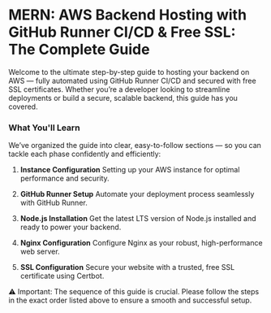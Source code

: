 # MERN: AWS Backend Hosting with GitHub Runner CI/CD & Free SSL: The Complete Guide

Welcome to the ultimate step-by-step guide to hosting your backend on AWS — fully automated using GitHub Runner CI/CD and secured with free SSL certificates. Whether you’re a developer looking to streamline deployments or build a secure, scalable backend, this guide has you covered.

### What You'll Learn

We’ve organized the guide into clear, easy-to-follow sections — so you can tackle each phase confidently and efficiently:

1. **Instance Configuration**
   Setting up your AWS instance for optimal performance and security.

2. **GitHub Runner Setup**
   Automate your deployment process seamlessly with GitHub Runner.

3. **Node.js Installation**
   Get the latest LTS version of Node.js installed and ready to power your backend.

4. **Nginx Configuration**
   Configure Nginx as your robust, high-performance web server.

5. **SSL Configuration**
   Secure your website with a trusted, free SSL certificate using Certbot.

⚠️ Important: The sequence of this guide is crucial. Please follow the steps in the exact order listed above to ensure a smooth and successful setup.
